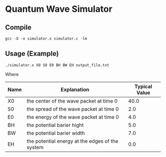 # Quantum Wave Simulator

## Compile

    gcc -O -o simulator.x simulator.c -lm

## Usage (Example)

    ./simulator.x X0 S0 E0 BH BW EH output_file.txt

Where

 Name | Explanation | Typical Value
 --- | --- | ---
 X0 | the center of the wave packet at time 0 | 40.0
 S0 | the spread of the wave packet at time 0 | 2.0
 E0 | the energy of the wave packet at time 0 | 4.0
 BH | the potential barier hight | 5.0
 BW | the potential barier width | 7.0
 EH | the potential energy at the edges of the system | 0.0
